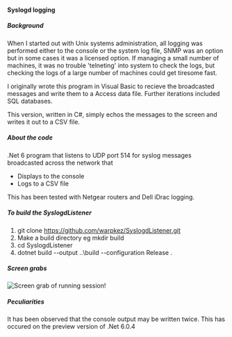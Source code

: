 #### Syslogd logging
##### Background

When I started out with Unix systems administration, all logging was performed either to the console or the system log file, SNMP was an option but in some cases it was a licensed option.  If managing a small number of machines, it was no trouble 'telneting' into system to check the logs, but checking the logs of a large number of machines could get tiresome fast.

I originally wrote this program in Visual Basic to recieve the broadcasted messages and write them to a Access data file.  Further iterations included SQL databases.

This version, written in C#, simply echos the messages to the screen and writes it out to a CSV file.

##### About the code

.Net 6 program that listens to UDP port 514 for syslog messages broadcasted across the network that
- Displays to the console
- Logs to a CSV file

This has been tested with Netgear routers and Dell iDrac logging.

##### To build the SyslogdListener

1. git clone https://github.com/warpkez/SyslogdListener.git
2. Make a build directory eg mkdir build 
3. cd SyslogdListener
4. dotnet build --output ..\build --configuration Release .

##### Screen grabs
![Screen grab of running session!](https://wmjcdn.azureedge.net/images/syslogd.png)

##### Peculiarities 

It has been observed that the console output may be written twice.  This has occured on the preview version of .Net 6.0.4
